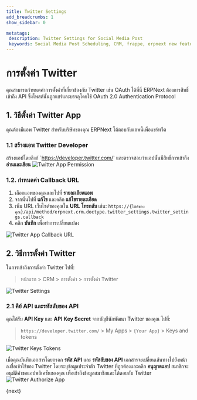 ```yaml
---
title: Twitter Settings
add_breadcrumbs: 1
show_sidebar: 0

metatags:
 description: Twitter Settings for Social Media Post
 keywords: Social Media Post Scheduling, CRM, frappe, erpnext new features, erp, open source erp, free erp, security
---
```


# การตั้งค่า Twitter

คุณสามารถกำหนดค่าการตั้งค่าที่เกี่ยวข้องกับ Twitter เช่น OAuth ได้ที่นี่ ERPNext ต้องการสิทธิ์เข้าถึง API ซึ่งโพสต์นั้นถูกแชร์และบรรลุโดยใช้ OAuth 2.0 Authentication Protocol

## 1. วิธีตั้งค่า Twitter App

คุณต้องมีแอพ Twitter สำหรับบริษัทของคุณ ERPNext โต้ตอบกับแอพนี้เพื่อแชร์ทวีต

### 1.1 สร้างแอพ Twitter Developer

สร้างแอปโดยลิงก์ `https://developer.twitter.com/' และตรวจสอบว่าแอปนั้นมีสิทธิ์การเข้าถึง **อ่านและเขียน**
![Twitter App Permission](/docs/assets/img/crm/twitter-app-permission.png)

### 1.2. กำหนดค่า Callback URL
1. เลือกแอพของคุณและไปที่ **รายละเอียดแอพ**
2. จากนั้นไปที่ **แก้ไข** และคลิก **แก้ไขรายละเอียด**
3. เพิ่ม URL เว็บไซต์ของคุณใน **URL โทรกลับ** เช่น:
`https://{ไซต์ของคุณ}/api/method/erpnext.crm.doctype.twitter_settings.twitter_settings.callback`
4. คลิก **บันทึก** เพื่อทำการเปลี่ยนแปลง

![Twitter App Callback URL](/docs/assets/img/crm/twitter-callback-url.png)


## 2. วิธีการตั้งค่า Twitter 

ในการเข้าถึงการตั้งค่า Twitter ไปที่:
> หน้าแรก > CRM > การตั้งค่า > การตั้งค่า Twitter

![Twitter Settings](/docs/assets/img/crm/twitter-settings.png)

### 2.1 คีย์ API และรหัสลับของ API

คุณได้รับ **API Key** และ **API Key Secret** จากบัญชีนักพัฒนา Twitter ของคุณ ไปที่:
> `https://developer.twitter.com/` > My Apps > `{Your App}` > Keys and tokens

![Twitter Keys Tokens](/docs/assets/img/crm/twitter-key-token.png)

เมื่อคุณบันทึกเอกสารโดยกรอก **รหัส API** และ **รหัสลับของ API** เอกสารจะเปลี่ยนเส้นทางไปยังหน้าลงชื่อเข้าใช้ของ Twitter โดยระบุข้อมูลประจำตัว Twitter ที่ถูกต้องและคลิก **อนุญาตแอป** สมาชิกจะอนุมัติคำขอแอปพลิเคชันของคุณ เพื่อเข้าถึงข้อมูลสมาชิกและโต้ตอบกับ Twitter
![Twitter Authorize App](/docs/assets/img/crm/twitter-authorize-app.png)

{next}